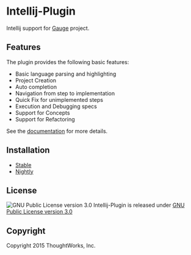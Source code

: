 # Intellij-Plugin
Intellij support for [Gauge](https://github.com/getgauge/gauge) project.

Features
-------
The plugin provides the following basic features: 
* Basic language parsing and highlighting
* Project Creation
* Auto completion
* Navigation from step to implementation
* Quick Fix for unimplemented steps
* Execution and Debugging specs
* Support for Concepts
* Support for Refactoring

See the [documentation](https://docs.gauge.org/using.html#intellij-idea) for more details.

Installation
------------

* [Stable](https://docs.getgauge.io/using.html#installation)
* [Nightly](https://docs.getgauge.io/using.html#installing-nightly)

License
-------

![GNU Public License version 3.0](http://www.gnu.org/graphics/gplv3-127x51.png)
Intellij-Plugin is released under [GNU Public License version 3.0](http://www.gnu.org/licenses/gpl-3.0.txt)

Copyright
---------

Copyright 2015 ThoughtWorks, Inc.

